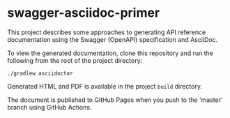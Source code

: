 # swagger-asciidoc-primer

This project describes some approaches to generating API reference documentation using the Swagger (OpenAPI) 
specification and AsciiDoc.

To view the generated documentation, clone this repository and run the following from the root of the project directory:

```
./gradlew asciidoctor
```

Generated HTML and PDF is available in the project `build` directory.

The document is published to GitHub Pages when you push to the 'master' branch using GitHub Actions.
